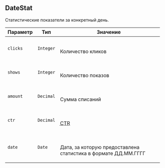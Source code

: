 
## DateStat

Статистические показатели за конкретный день.

<table>
    <thead>
        <tr><th>Параметр</th><th>Тип</th><th>Значение</th></tr>
    </thead>
    <tbody>
        <tr>
            <td><code>clicks</code></td>
            <td><code>Integer</code></td>
            <td><p><br />Количество кликов</p></td>
        </tr><tr>
            <td><code>shows</code></td>
            <td><code>Integer</code></td>
            <td><p><br />Количество показов</p></td>
        </tr><tr>
            <td><code>amount</code></td>
            <td><code>Decimal</code></td>
            <td><p><br />Сумма списаний</p></td>
        </tr><tr>
            <td><code>ctr</code></td>
            <td><code>Decimal</code></td>
            <td><p><br /><abbr title="Click-Through Rate">CTR</abbr></p></td>
        </tr><tr>
            <td><code>date</code></td>
            <td><code>Date</code></td>
            <td><p><br />Дата, за которую предоставлена статистика
в формате ДД.ММ.ГГГГ</p></td>
        </tr>
    </tbody>
</table>